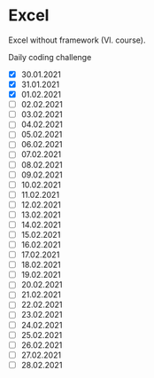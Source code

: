 # Excel

Excel without framework (Vl. course).

Daily coding challenge

- [x] 30.01.2021
- [x] 31.01.2021
- [x] 01.02.2021
- [ ] 02.02.2021
- [ ] 03.02.2021
- [ ] 04.02.2021
- [ ] 05.02.2021
- [ ] 06.02.2021
- [ ] 07.02.2021
- [ ] 08.02.2021
- [ ] 09.02.2021
- [ ] 10.02.2021
- [ ] 11.02.2021
- [ ] 12.02.2021
- [ ] 13.02.2021
- [ ] 14.02.2021
- [ ] 15.02.2021
- [ ] 16.02.2021
- [ ] 17.02.2021
- [ ] 18.02.2021
- [ ] 19.02.2021
- [ ] 20.02.2021
- [ ] 21.02.2021
- [ ] 22.02.2021
- [ ] 23.02.2021
- [ ] 24.02.2021
- [ ] 25.02.2021
- [ ] 26.02.2021
- [ ] 27.02.2021
- [ ] 28.02.2021
